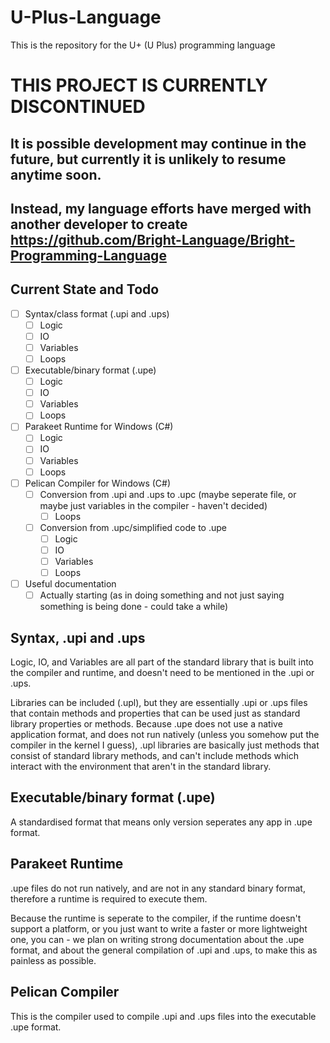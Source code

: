 # U-Plus-Language

This is the repository for the U+ (U Plus) programming language

# THIS PROJECT IS CURRENTLY DISCONTINUED
## It is possible development may continue in the future, but currently it is unlikely to resume anytime soon.
## Instead, my language efforts have merged with another developer to create https://github.com/Bright-Language/Bright-Programming-Language

## Current State and Todo

- [ ] Syntax/class format (.upi and .ups)
  - [ ] Logic
  - [ ] IO
  - [ ] Variables
  - [ ] Loops
- [ ] Executable/binary format (.upe)
  - [ ] Logic
  - [ ] IO
  - [ ] Variables
  - [ ] Loops
- [ ] Parakeet Runtime for Windows (C#)
  - [ ] Logic
  - [ ] IO
  - [ ] Variables
  - [ ] Loops
- [ ] Pelican Compiler for Windows (C#)
  - [ ] Conversion from .upi and .ups to .upc (maybe seperate file, or maybe just variables in the compiler - haven't decided)
    - [ ] Loops
  - [ ] Conversion from .upc/simplified code to .upe
    - [ ] Logic
    - [ ] IO
    - [ ] Variables
    - [ ] Loops
- [ ] Useful documentation
  - [ ] Actually starting (as in doing something and not just saying something is being done - could take a while)

## Syntax, .upi and .ups

Logic, IO, and Variables are all part of the standard library that is built into the compiler and runtime, and doesn't need to be mentioned in the .upi or .ups.

Libraries can be included (.upl), but they are essentially .upi or .ups files that contain methods and properties that can be used just as standard library properties or methods. Because .upe does not use a native application format, and does not run natively (unless you somehow put the compiler in the kernel I guess), .upl libraries are basically just methods that consist of standard library methods, and can't include methods which interact with the environment that aren't in the standard library.

## Executable/binary format (.upe)

A standardised format that means only version seperates any app in .upe format.

## Parakeet Runtime

.upe files do not run natively, and are not in any standard binary format, therefore a runtime is required to execute them.

Because the runtime is seperate to the compiler, if the runtime doesn't support a platform, or you just want to write a faster or more lightweight one, you can - we plan on writing strong documentation about the .upe format, and about the general compilation of .upi and .ups, to make this as painless as possible.

## Pelican Compiler

This is the compiler used to compile .upi and .ups files into the executable .upe format.
